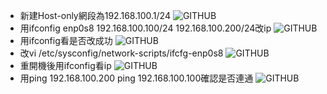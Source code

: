 + 新建Host-only網段為192.168.100.1/24
![GITHUB](https://imgur.com/Ut1jdvF.jpg"git圖示")
+ 用ifconfig enp0s8 192.168.100.100/24 192.168.100.200/24改ip
![GITHUB](https://imgur.com/YegxdaC.jpg"git圖示")
+ 用ifconfig看是否改成功
![GITHUB](https://imgur.com/26MugvU.jpg"git圖示")
+ 改vi /etc/sysconfig/network-scripts/ifcfg-enp0s8
![GITHUB](https://imgur.com/F0BGaam.jpg"git圖示")
+ 重開機後用ifconfig看ip
![GITHUB](https://imgur.com/ulzRmFG.jpg"git圖示")
+ 用ping 192.168.100.200 ping 192.168.100.100確認是否連通
![GITHUB](https://imgur.com/3ptEd2A.jpg"git圖示")
